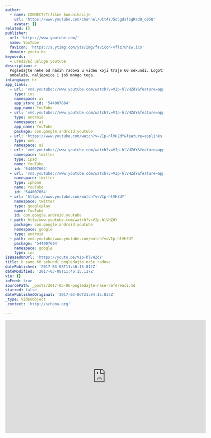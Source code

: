 ```yaml
---
author:
  - name: CONNECT/Tržišne komunikacije
    url: 'https://www.youtube.com/channel/UCt4YJ5o5gdsfSgRadQ_o05Q'
    avatar: {}
related: []
publisher:
  url: 'https://www.youtube.com/'
  name: YouTube
  favicon: 'https://s.ytimg.com/yts/img/favicon-vflz7uhzw.ico'
  domain: youtu.be
keywords:
  - uređivač usluge youtube
description: >-
  Pogledajte neke od naših radova u videu koji traje 60 sekundi. Logotipi,
  ambalaža, naljepnice i još mnogo toga.
inLanguage: hr
app_links:
  - url: 'vnd.youtube://www.youtube.com/watch?v=VIp-hlVHZdY&feature=applinks'
    type: ios
    namespace: ai
    app_store_id: '544007664'
    app_name: YouTube
  - url: 'vnd.youtube://www.youtube.com/watch?v=VIp-hlVHZdY&feature=applinks'
    type: android
    namespace: ai
    app_name: YouTube
    package: com.google.android.youtube
  - url: 'https://www.youtube.com/watch?v=VIp-hlVHZdY&feature=applinks'
    type: web
    namespace: ai
  - url: 'vnd.youtube://www.youtube.com/watch?v=VIp-hlVHZdY&feature=applinks'
    namespace: twitter
    type: ipad
    name: YouTube
    id: '544007664'
  - url: 'vnd.youtube://www.youtube.com/watch?v=VIp-hlVHZdY&feature=applinks'
    namespace: twitter
    type: iphone
    name: YouTube
    id: '544007664'
  - url: 'https://www.youtube.com/watch?v=VIp-hlVHZdY'
    namespace: twitter
    type: googleplay
    name: YouTube
    id: com.google.android.youtube
  - path: http/www.youtube.com/watch?v=VIp-hlVHZdY
    package: com.google.android.youtube
    namespace: google
    type: android
  - path: vnd.youtube/www.youtube.com/watch?v=VIp-hlVHZdY
    package: '544007664'
    namespace: google
    type: ios
isBasedOnUrl: 'https://youtu.be/VIp-hlVHZdY'
title: U samo 60 sekundi pogledajte naše radove
datePublished: '2017-03-08T11:46:15.812Z'
dateModified: '2017-03-08T11:46:15.117Z'
via: {}
inFeed: true
sourcePath: _posts/2017-03-06-pogledajte-nase-referenci.md
starred: false
datePublishedOriginal: '2017-03-06T21:04:15.035Z'
_type: VideoObject
_context: 'http://schema.org'

---
```

<iframe src="https://cdn.embedly.com/widgets/media.html?src=https%3A%2F%2Fwww.youtube.com%2Fembed%2F-9CXX3MTaEk%3Ffeature%3Doembed&amp;url=http%3A%2F%2Fwww.youtube.com%2Fwatch%3Fv%3D-9CXX3MTaEk&amp;image=https%3A%2F%2Fi.ytimg.com%2Fvi%2F-9CXX3MTaEk%2Fhqdefault.jpg&amp;key=b7d04c9b404c499eba89ee7072e1c4f7&amp;type=text%2Fhtml&amp;schema=youtube" width="640" height="360" scrolling="no" frameborder="0" allowfullscreen="" style=""></iframe>